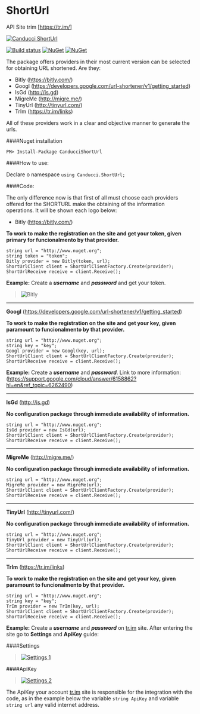 # ShortUrl

API Site trim [https://tr.im/]

[![Canducci ShortUrl](http://i1194.photobucket.com/albums/aa377/netdragoon1/1449629657_Location%20HTTP_zpsec7muau0.png)](https://packagist.org/packages/canducci/zipcode)

[![Build status](https://ci.appveyor.com/api/projects/status/3q0thmhimm3tx6g5?svg=true)](https://ci.appveyor.com/project/netdragoon/shorturl)
[![NuGet](https://img.shields.io/nuget/dt/CanducciShortUrl.svg?style=plastic)](https://www.nuget.org/packages/CanducciShortUrl/)
[![NuGet](https://img.shields.io/nuget/v/CanducciShortUrl.svg?style=plastic)](https://www.nuget.org/packages/CanducciShortUrl/)

The package offers providers in their most current version can be selected for obtaining URL shortened. Are they:

- Bitly (https://bitly.com/)
- Googl (https://developers.google.com/url-shortener/v1/getting_started)
- IsGd (http://is.gd)
- MigreMe (http://migre.me/)
- TinyUrl (http://tinyurl.com/)
- TrIm (https://tr.im/links)

All of these providers work in a clear and objective manner to generate the urls.

####Nuget installation

```Csharp
PM> Install-Package CanducciShortUrl

```

####How to use:

Declare o namespace `using Canducci.ShortUrl;` 


####Code:

The only difference now is that first of all must choose each providers offered for the SHORTURL make the obtaining of the information operations. It will be shown each logo below:

- Bitly (https://bitly.com/)

__To work to make the registration on the site and get your token, given primary for funcionalmento by that provider.__

```Csharp
string url = "http://www.nuget.org";
string token = "token";
Bitly provider = new Bitly(token, url);
ShortUrlClient client = ShortUrlClientFactory.Create(provider);
ShortUrlReceive receive = client.Receive();

```
__Example:__ Create a ___username___ and ___password___ and get your token.

>![Bitly](http://i1308.photobucket.com/albums/s610/maryjanexique/bitly_zpssd3crt8q.png)

___

__Googl__ (https://developers.google.com/url-shortener/v1/getting_started)

__To work to make the registration on the site and get your key, given paramount to funcionalmento by that provider.__

```Csharp
string url = "http://www.nuget.org";
string key = "key";
Googl provider = new Googl(key, url);
ShortUrlClient client = ShortUrlClientFactory.Create(provider);
ShortUrlReceive receive = client.Receive();

```
__Example:__ Create a ___username___ and ___password___. Link to more information: (https://support.google.com/cloud/answer/6158862?hl=en&ref_topic=6262490)
___

__IsGd__ (http://is.gd)

__No configuration package through immediate availability of information.__

```Csharp
string url = "http://www.nuget.org";
IsGd provider = new IsGd(url);
ShortUrlClient client = ShortUrlClientFactory.Create(provider);
ShortUrlReceive receive = client.Receive();

```
___

__MigreMe__ (http://migre.me/)

__No configuration package through immediate availability of information.__

```Csharp
string url = "http://www.nuget.org";
MigreMe provider = new MigreMe(url);
ShortUrlClient client = ShortUrlClientFactory.Create(provider);
ShortUrlReceive receive = client.Receive();

```
___

__TinyUrl__ (http://tinyurl.com/)

__No configuration package through immediate availability of information.__

```Csharp
string url = "http://www.nuget.org";
TinyUrl provider = new TinyUrl(url);
ShortUrlClient client = ShortUrlClientFactory.Create(provider);
ShortUrlReceive receive = client.Receive();

```
___

__TrIm__ (https://tr.im/links)

__To work to make the registration on the site and get your key, given paramount to funcionalmento by that provider.__

```Csharp
string url = "http://www.nuget.org";
string key = "key";
TrIm provider = new TrIm(key, url);
ShortUrlClient client = ShortUrlClientFactory.Create(provider);
ShortUrlReceive receive = client.Receive();

```

__Example:__ Create a ___username___ and ___password___ on [tr.im](http://tr.im) site. After entering the site go to __Settings__ and __ApiKey__ guide:

####Settings

>[![Settings 1](http://i1194.photobucket.com/albums/aa377/netdragoon1/save1_zps3pixpshc.png)]()

####ApiKey
>[![Settings 2](http://i1194.photobucket.com/albums/aa377/netdragoon1/save2_zpszehapgew.png)]()

The ApiKey your account [tr.im](http://tr.im) site is responsible for the integration with the code, as in the example below the variable `string ApiKey` and variable `string url` any valid internet address.